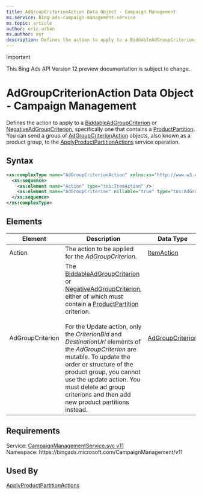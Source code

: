 ```yaml
---
title: AdGroupCriterionAction Data Object - Campaign Management
ms.service: bing-ads-campaign-management-service
ms.topic: article
author: eric-urban
ms.author: eur
description: Defines the action to apply to a BiddableAdGroupCriterion or NegativeAdGroupCriterion, specifically one that contains a ProductPartition.
---
```

> [!IMPORTANT]
> This Bing Ads API Version 12 preview documentation is subject to change.

# AdGroupCriterionAction Data Object - Campaign Management
Defines the action to apply to a [BiddableAdGroupCriterion](biddableadgroupcriterion.md) or [NegativeAdGroupCriterion](negativeadgroupcriterion.md), specifically one that contains a [ProductPartition](productpartition.md). You can send a group of [AdGroupCriterionAction](adgroupcriterionaction.md) objects, also known as a product group, to the [ApplyProductPartitionActions](applyproductpartitionactions.md) service operation.

## Syntax
```xml
<xs:complexType name="AdGroupCriterionAction" xmlns:xs="http://www.w3.org/2001/XMLSchema">
  <xs:sequence>
    <xs:element name="Action" type="tns:ItemAction" />
    <xs:element name="AdGroupCriterion" nillable="true" type="tns:AdGroupCriterion" />
  </xs:sequence>
</xs:complexType>
```

## <a name="elements"></a>Elements

|Element|Description|Data Type|
|-----------|---------------|-------------|
|<a name="action"></a>Action|The action to be applied for the *AdGroupCriterion*.|[ItemAction](itemaction.md)|
|<a name="adgroupcriterion"></a>AdGroupCriterion|The [BiddableAdGroupCriterion](biddableadgroupcriterion.md) or [NegativeAdGroupCriterion](negativeadgroupcriterion.md), either of which must contain a [ProductPartition](productpartition.md) criterion.<br/><br/>For the Update action, only the *CriterionBid* and *DestinationUrl* elements of the *AdGroupCriterion* are mutable. To update the order or structure of the product group, you cannot use the update action. You must delete ad group criterions and then add new product partitions instead.|[AdGroupCriterion](adgroupcriterion.md)|

## Requirements
Service: [CampaignManagementService.svc v11](https://campaign.api.bingads.microsoft.com/Api/Advertiser/CampaignManagement/v11/CampaignManagementService.svc)  
Namespace: https\://bingads.microsoft.com/CampaignManagement/v11  

## Used By
[ApplyProductPartitionActions](applyproductpartitionactions.md)  
